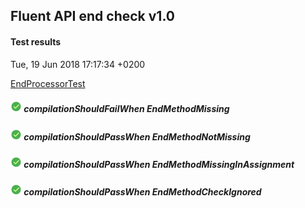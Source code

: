 ## Fluent API end check v1.0
#### Test results
Tue, 19 Jun 2018 17:17:34 +0200

[EndProcessorTest](src/test/java/fluent/api/EndProcessorTest.java)
##### ![PASSED](icons8-passed-18.png)  compilationShouldFailWhen EndMethodMissing 
##### ![PASSED](icons8-passed-18.png)  compilationShouldPassWhen EndMethodNotMissing
##### ![PASSED](icons8-passed-18.png)  compilationShouldPassWhen EndMethodMissingInAssignment
##### ![PASSED](icons8-passed-18.png)  compilationShouldPassWhen EndMethodCheckIgnored
